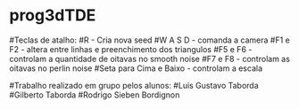 # prog3dTDE

#Teclas de atalho:
#R - Cria nova seed
#W A S D - comanda a camera
#F1 e F2 - altera entre linhas e preenchimento dos triangulos
#F5 e F6 - controlam a quantidade de oitavas no smooth noise
#F7 e F8 - controlam as oitavas no perlin noise
#Seta para Cima e Baixo - controlam a escala

#Trabalho realizado em grupo pelos alunos:
#Luis Gustavo Taborda
#Gilberto Taborda
#Rodrigo Sieben Bordignon
